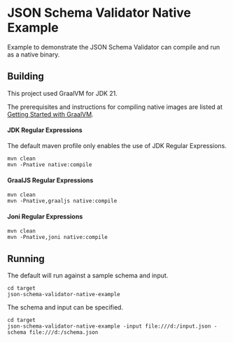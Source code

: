 # JSON Schema Validator Native Example

Example to demonstrate the JSON Schema Validator can compile and run as a native binary.

## Building

This project used GraalVM for JDK 21.

The prerequisites and instructions for compiling native images are listed at [Getting Started with GraalVM](https://www.graalvm.org/jdk21/docs/getting-started/).

#### JDK Regular Expressions

The default maven profile only enables the use of JDK Regular Expressions.

```shell
mvn clean
mvn -Pnative native:compile
```

#### GraalJS Regular Expressions

```shell
mvn clean
mvn -Pnative,graaljs native:compile
```

#### Joni Regular Expressions

```shell
mvn clean
mvn -Pnative,joni native:compile
```

## Running

The default will run against a sample schema and input.

```shell
cd target
json-schema-validator-native-example
```

The schema and input can be specified.

```shell
cd target
json-schema-validator-native-example -input file:///d:/input.json -schema file:///d:/schema.json
```